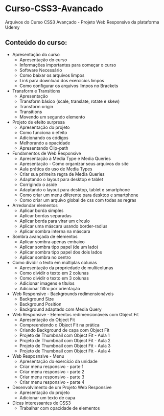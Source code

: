 # Curso-CSS3-Avancado
Arquivos do Curso CSS3 Avançado - Projeto Web Responsive da plataforma Udemy

## Conteúdo do curso:
- Apresentação do curso
  - Apresentação do curso
  - Informações importantes para começar o curso
  - Software Necessário
  - Como baixar os arquivos limpos
  - Link para download dos exercícios limpos
  - Como configurar os arquivos limpos no Brackets
- Transform e Transitions
  - Apresentação
  - Transform básico (scale, translate, rotate e skew)
  - Transform origin
  - Transitions
  - Movendo um segundo elemento
- Projeto de efeito surpresa
  - Apresentação do projeto
  - Como funciona o efeito
  - Adicionando os códigos
  - Melhorando a opacidade
  - Apresentando Clip-path
- Fundamentos de Web Responsive
  - Apresentação à Media Type e Media Queries
  - Apresentação - Como organizar seus arquivos do site
  - Aula prática do uso de Media Types
  - Criar sua primeira regra de Media Queries
  - Adaptando o layout para desktop e tablet
  - Corrigindo o aside
  - Adaptando o layout para desktop, tablet e smartphone
  - Como criar um menu diferente para desktop e smartphone
  - Como criar um arquivo global de css com todas as regras
- Arredondar elementos
  - Aplicar borda simples
  - Aplicar bordas separadas
  - Aplicar borda para virar um círculo
  - Aplicar uma máscara usando border-radius
  - Aplicar sombra interna na máscara
- Sombra avançada de elementos
  - Aplicar sombra apenas embaixo
  - Aplicar sombra tipo papel (de um lado)
  - Aplicar sombra tipo papel dos dois lados
  - Aplicar sombra no centro
- Como dividir o texto em múltiplas colunas
  - Apresentação da propriedade de multicolunas
  - Como dividir o texto em 2 colunas
  - Como dividir o texto em 3 colunas
  - Adicionar imagens e títulos
  - Adicionar filtro por orientação
- Web Responsive - Backgrounds redimensionáveis
  - Background Size
  - Background Position
  - Background adaptado com Media Query
- Web Responsive - Elementos redimensionáveis com Object Fit
  - Apresentação do Object Fit
  - Compreendendo o Object Fit na prática
  - Criando Background de capa com Object Fit
  - Projeto de Thumbnail com Object Fit - Aula 1
  - Projeto de Thumbnail com Object Fit - Aula 2
  - Projeto de Thumbnail com Object Fit - Aula 3
  - Projeto de Thumbnail com Object Fit - Aula 4
- Web Resposnsive - Menu
  - Apresentação do exercício da unidade
  - Criar menu responsivo - parte 1
  - Criar menu responsivo - parte 2
  - Criar menu responsivo - parte 3
  - Criar menu responsivo - parte 4
- Desenvolvimento de um Projeto Web Responsive
  - Apresentação do projeto
  - Adicionar um texto de capa
- Dicas interessantes de CSS3
  - Trabalhar com opacidade de elementos
